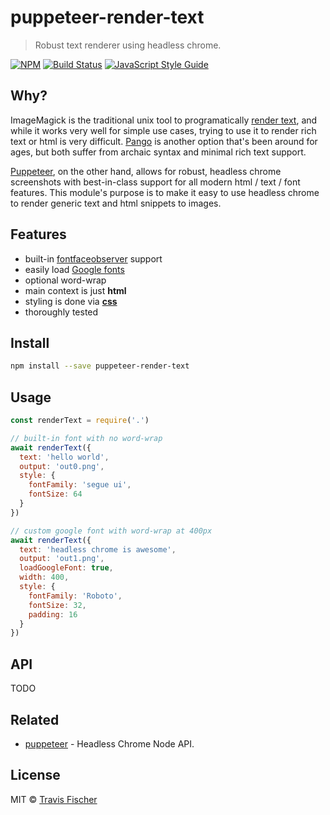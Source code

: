 # puppeteer-render-text

> Robust text renderer using headless chrome.

[![NPM](https://img.shields.io/npm/v/puppeteer-render-text.svg)](https://www.npmjs.com/package/puppeteer-render-text) [![Build Status](https://travis-ci.com/transitive-bullshit/puppeteer-render-text.svg?branch=master)](https://travis-ci.com/transitive-bullshit/puppeteer-render-text) [![JavaScript Style Guide](https://img.shields.io/badge/code_style-standard-brightgreen.svg)](https://standardjs.com)

## Why?

ImageMagick is the traditional unix tool to programatically [render text](http://www.imagemagick.org/Usage/text/), and while it works very well for simple use cases, trying to use it to render rich text or html is very difficult. [Pango](https://www.pango.org/) is another option that's been around for ages, but both suffer from archaic syntax and minimal rich text support.

[Puppeteer](https://github.com/GoogleChrome/puppeteer), on the other hand, allows for robust, headless chrome screenshots with best-in-class support for all modern html / text / font features. This module's purpose is to make it easy to use headless chrome to render generic text and html snippets to images.

## Features

- built-in [fontfaceobserver](https://fontfaceobserver.com/) support
- easily load [Google fonts](https://fonts.google.com/)
- optional word-wrap
- main context is just **html**
- styling is done via [**css**](https://www.w3schools.com/jsref/dom_obj_style.asp)
- thoroughly tested

## Install

```bash
npm install --save puppeteer-render-text
```

## Usage

```js
const renderText = require('.')

// built-in font with no word-wrap
await renderText({
  text: 'hello world',
  output: 'out0.png',
  style: {
    fontFamily: 'segue ui',
    fontSize: 64
  }
})

// custom google font with word-wrap at 400px
await renderText({
  text: 'headless chrome is awesome',
  output: 'out1.png',
  loadGoogleFont: true,
  width: 400,
  style: {
    fontFamily: 'Roboto',
    fontSize: 32,
    padding: 16
  }
})
```

## API

TODO

## Related

- [puppeteer](https://github.com/GoogleChrome/puppeteer) - Headless Chrome Node API.

## License

MIT © [Travis Fischer](https://github.com/transitive-bullshit)
